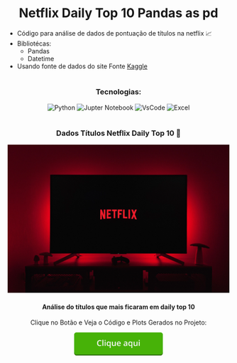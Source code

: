 <div align='center'>
<h1>Netflix Daily Top 10 Pandas as pd</h1>
</div>

* Código para análise de dados de pontuação de títulos na netflix 📈
* Bibliotécas:
    * Pandas
    * Datetime
* Usando fonte de dados do site Fonte [Kaggle](https://www.kaggle.com)

#

<div align='center'>
    <h3>Tecnologias:</h3>
    <div>
        <img
        alt='Python'
        width='40px'
        src='https://cdn.jsdelivr.net/gh/devicons/devicon/icons/python/python-original-wordmark.svg'/>
        <img
        alt='Jupter Notebook'
        width='40px'
        src='https://cdn.jsdelivr.net/gh/devicons/devicon/icons/jupyter/jupyter-original.svg'/>
        <img
        alt='VsCode'
        width='40px'
        src='https://cdn.jsdelivr.net/gh/devicons/devicon/icons/vscode/vscode-original.svg'/>
        <img
        alt='Excel'
        width='40px'
        src='https://upload.wikimedia.org/wikipedia/commons/3/34/Microsoft_Office_Excel_%282019%E2%80%93present%29.svg'/>
    </div>
</div>

#

<div align='center'>
    <h3>Dados Títulos Netflix Daily Top 10 📄</h3>
    <img alt='Turbina Eolica' width='500px' src='./netflix_daily_top_10/assets/img/netflix_readme.jpg'/>
    <h4>Análise do títulos que mais ficaram em daily top 10</h4>
    <p>Clique no Botão e Veja o Código e Plots Gerados no Projeto:</p>
    <a href=''><img alt='Button'width='200px' src='./netflix_daily_top_10/assets/img/image.png'/></a>
</div>
